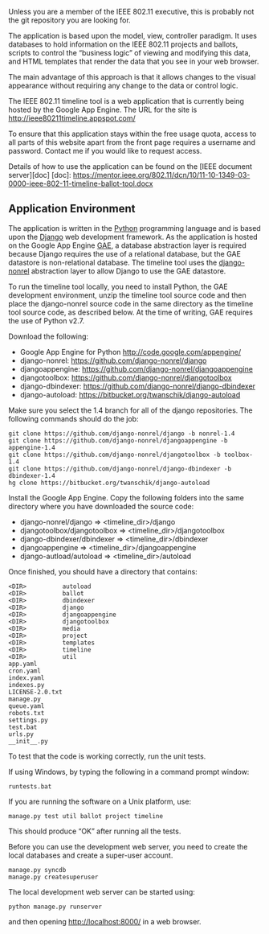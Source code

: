 Unless you are a member of the IEEE 802.11 executive, this is probably not the
git repository you are looking for.

The application is based upon the model, view, controller paradigm. It uses
databases to hold information on the IEEE 802.11 projects and ballots, scripts
to control the “business logic” of viewing and modifying this data, and HTML
templates that render the data that you see in your web browser.

The main advantage of this approach is that it allows changes to the visual
appearance without requiring any change to the data or control logic.

The IEEE 802.11 timeline tool is a web application that is currently being
hosted by the Google App Engine. The URL for the site is <http://ieee80211timeline.appspot.com/>

To ensure that this application stays within the free usage quota, access to all
parts of this website apart from the front page requires a username and
password. Contact me if you would like to request access.

Details of how to use the application can be found on the [IEEE document server][doc]
  [doc]: https://mentor.ieee.org/802.11/dcn/10/11-10-1349-03-0000-ieee-802-11-timeline-ballot-tool.docx
  
Application Environment
-----------------------
The application is written in the [Python][python] programming language and is based upon
the [Django][django] web development framework. As the application is hosted on the Google
App Engine [GAE][GAE], a database abstraction layer is required because Django
requires the use of a relational database, but the GAE datastore is
non-relational database. The timeline tool uses the [django-nonrel][nonrel] abstraction
layer to allow Django to use the GAE datastore.

  [python]: http://www.python.org/
  [GAE]: http://code.google.com/appengine/
  [django]: http://www.djangoproject.com/
  [nonrel]: http://www.allbuttonspressed.com/projects/django-nonrel

To run the timeline tool locally, you need to install Python, the GAE
development environment, unzip the timeline tool source code and then place the
django-nonrel source code in the same directory as the timeline tool source
code, as described below. At the time of writing, GAE requires the use of
Python v2.7.

Download the following:
* Google App Engine for Python <http://code.google.com/appengine/>
* django-nonrel: <https://github.com/django-nonrel/django>
* djangoappengine: <https://github.com/django-nonrel/djangoappengine>
* djangotoolbox: <https://github.com/django-nonrel/djangotoolbox>
* django-dbindexer: <https://github.com/django-nonrel/django-dbindexer>
* django-autoload: <https://bitbucket.org/twanschik/django-autoload>

Make sure you select the 1.4 branch for all of the django repositories. The
following commands should do the job:

    git clone https://github.com/django-nonrel/django -b nonrel-1.4
    git clone https://github.com/django-nonrel/djangoappengine -b appengine-1.4
    git clone https://github.com/django-nonrel/djangotoolbox -b toolbox-1.4
    git clone https://github.com/django-nonrel/django-dbindexer -b dbindexer-1.4
    hg clone https://bitbucket.org/twanschik/django-autoload

Install the Google App Engine. Copy the following folders into the same 
directory where you have downloaded the source code:
* django-nonrel/django => <timeline_dir>/django
* djangotoolbox/djangotoolbox => <timeline_dir>/djangotoolbox
* django-dbindexer/dbindexer => <timeline_dir>/dbindexer
* djangoappengine => <timeline_dir>/djangoappengine
* django-autload/autoload => <timeline_dir>/autoload

Once finished, you should have a directory that contains:

    <DIR>          autoload
    <DIR>          ballot
    <DIR>          dbindexer
    <DIR>          django
    <DIR>          djangoappengine
    <DIR>          djangotoolbox
    <DIR>          media
    <DIR>          project
    <DIR>          templates
    <DIR>          timeline
    <DIR>          util
    app.yaml
    cron.yaml
    index.yaml
    indexes.py
    LICENSE-2.0.txt
    manage.py
    queue.yaml
    robots.txt
    settings.py
    test.bat
    urls.py
    __init__.py

To test that the code is working correctly, run the unit tests.

If using Windows, by typing the following in a command prompt window:

    runtests.bat

If you are running the software on a Unix platform, use:

    manage.py test util ballot project timeline

This should produce “OK” after running all the tests.

Before you can use the development web server, you need to create the local
databases and create a super-user account.

    manage.py syncdb
    manage.py createsuperuser

The local development web server can be started using:

    python manage.py runserver

and then opening <http://localhost:8000/> in a web browser.

 
